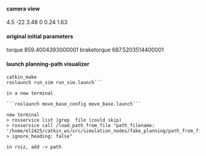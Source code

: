 #### camera view

<pose>4.5 -22 3.48 0 0.24 1.63</pose>

#### original initial parameters

torque 859.4004393000001
braketorque 687.5203514400001

#### launch planning-path visualizer

```cd catkin_ws
catkin_make
roslaunch run_sim run_sim.launch```

in a new terminal

```roslaunch move_base_config move_base.launch```

new terminal
> rosservice list |grep  file (could skip)
> rosservice call /load_path_from_file "path_filename: '/home/el2425/catkin_ws/src/simulation_nodes/fake_planning/path_from_file_planner/data/path.dat' 
> ignore_heading: false"

in rviz, add -> path

